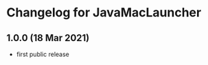 Changelog for JavaMacLauncher
=============================


1.0.0 (18 Mar 2021)
-------------------

-   first public release
